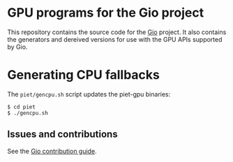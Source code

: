 # GPU programs for the Gio project

This repository contains the source code for the [Gio](https://gioui.org)
project. It also contains the generators and dereived versions for use with the
GPU APIs supported by Gio.

# Generating CPU fallbacks

The `piet/gencpu.sh` script updates the piet-gpu binaries:

```
$ cd piet
$ ./gencpu.sh
```

## Issues and contributions

See the [Gio contribution guide](https://gioui.org/doc/contribute).
